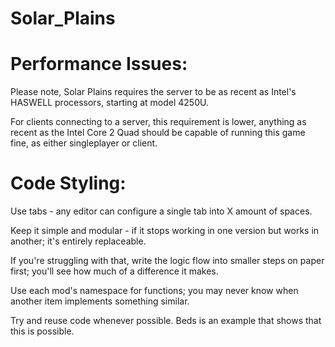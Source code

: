 # Solar_Plains

# Performance Issues:

Please note, Solar Plains requires the server to be as recent as Intel's HASWELL processors, starting at model 4250U.

For clients connecting to a server, this requirement is lower, anything as recent as the Intel Core 2 Quad should be capable of running this game fine, as either singleplayer or client.

# Code Styling:

Use tabs - any editor can configure a single tab into X amount of spaces.

Keep it simple and modular - if it stops working in one version but works in another; it's entirely replaceable.

If you're struggling with that, write the logic flow into smaller steps on paper first; you'll see how much of a difference it makes.

Use each mod's namespace for functions; you may never know when another item implements something similar.

Try and reuse code whenever possible. Beds is an example that shows that this is possible.